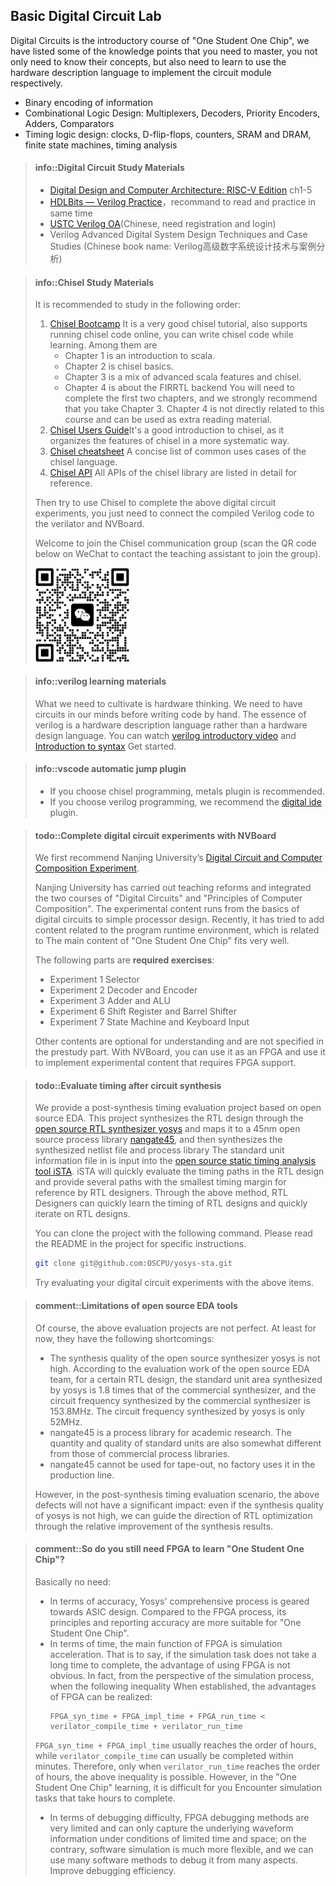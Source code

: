 <!-- ## 数字电路基础实验 -->
## Basic Digital Circuit Lab

<!-- 数字电路是"一生一芯"的前导课程, 我们列出了一些需要大家掌握的知识点,
大家不仅需要知道它们的概念, 还需要学会使用硬件描述语言来实现其中的电路模块.
* 信息的二进制编码
* 组合逻辑设计: 多路选择器, 译码器, 优先编码器, 加法器, 比较器
* 时序逻辑设计: 时钟, D触发器, 计数器, SRAM和DRAM, 有限状态机, 时序分析 -->
Digital Circuits is the introductory course of "One Student One Chip", we have listed some of the knowledge points that you need to master, you not only need to know their concepts, but also need to learn to use the hardware description language to implement the circuit module respectively.

* Binary encoding of information
* Combinational Logic Design: Multiplexers, Decoders, Priority Encoders, Adders, Comparators
* Timing logic design: clocks, D-flip-flops, counters, SRAM and DRAM, finite state machines, timing analysis

<!-- > #### info::数字电路学习资料
> * [数字电路与计算机体系结构][book] 1-5章节
> * [Verilog在线学习网站][hdlbits]，推荐边看书边练手
> * [中科大的Verilog OJ平台][ustc verilog oj](需要注册并登录)，推荐边看书边练手
> * Verilog高级数字系统设计技术与案例分析

[book]: https://pages.hmc.edu/harris/ddca/ddcarv.html -->

> #### info::Digital Circuit Study Materials
> *   [Digital Design and Computer Architecture: RISC-V Edition](https://pages.hmc.edu/harris/ddca/ddcarv.html) ch1-5
> *   [HDLBits — Verilog Practice](https://hdlbits.01xz.net/wiki/Main_Page)，recommand to read and practice in same time
> *   [USTC Verilog OA](https://verilogoj.ustc.edu.cn/oj/)(Chinese, need registration and login)
> *   Verilog Advanced Digital System Design Techniques and Case Studies (Chinese book name: Verilog高级数字系统设计技术与案例分析)

<!-- > #### info::Chisel学习资料
> 建议按照如下顺序学习:
> 1. [Chisel Bootcamp][bootcamp]是一个很不错的chisel教程, 还支持在线运行chisel代码,
> 你可以一边编写chisel代码一边学习. 其中
>    * 第1章是scala入门
>    * 第2章是chisel基础
>    * 第3章是scala高级特性和chisel的混合使用
>    * 第4章是FIRRTL后端相关内容
> 你需要完成前两章的学习, 同时我们强烈建议你学习第3章.
> 第4章和本课程没有直接关系, 可以作为课外阅读材料.
> 1. [Chisel Users Guide][users guide]比较系统地整理了chisel的特性, 也是不错的入门教程.
> 1. [Chisel小抄][cheatsheet]简明地列出了chisel语言的大部分用法.
> 1. [Chisel API][api]详细地列出了chisel库的所有API供参考.
>
> 然后尝试使用Chisel来完成上述数字电路实验,
> 你只需要把编译出的verilog代码接入verilator和NVBoard就可以了.
>
> 欢迎加入Chisel交流群（微信扫描下方二维码联系助教进群）
>
> <img src="./wangjing.jpg" style="width:150px;" />

[bootcamp]: https://mybinder.org/v2/gh/freechipsproject/chisel-bootcamp/master
[users guide]: https://www.chisel-lang.org/chisel3/docs/introduction.html
[cheatsheet]: https://github.com/freechipsproject/chisel-cheatsheet/releases/latest/download/chisel_cheatsheet.pdf
[api]: https://www.chisel-lang.org/api/latest/ -->

> #### info::Chisel Study Materials
> It is recommended to study in the following order:
> 1.  [Chisel Bootcamp](https://mybinder.org/v2/gh/freechipsproject/chisel-bootcamp/master) It is a very good chisel tutorial, also supports running chisel code online, you can write chisel code while learning. Among them are
>     * Chapter 1 is an introduction to scala.
>     * Chapter 2 is chisel basics.
>     * Chapter 3 is a mix of advanced scala features and chisel.
>     * Chapter 4 is about the FIRRTL backend You will need to complete the first two chapters, and we strongly recommend that you take Chapter 3. Chapter 4 is not directly related to this course and can be used as extra reading material.
> 2.  [Chisel Users Guide](https://www.chisel-lang.org/chisel3/docs/introduction.html)It's a good introduction to chisel, as it organizes the features of chisel in a more systematic way.
> 3.  [Chisel cheatsheet](https://github.com/freechipsproject/chisel-cheatsheet/releases/latest/download/chisel_cheatsheet.pdf) A concise list of common uses cases of the chisel language.
> 4.  [Chisel API](https://www.chisel-lang.org/api/latest/) All APIs of the chisel library are listed in detail for reference.
>
> Then try to use Chisel to complete the above digital circuit experiments, you just need to connect the compiled Verilog code to the verilator and NVBoard.
>
> Welcome to join the Chisel communication group (scan the QR code below on WeChat to contact the teaching assistant to join the group).
>
> <img src="./wangjing.jpg" style="width:150px;" />

<!-- > #### info::verilog学习资料
> 我们需要培养的是硬件思维，需要头脑中先有电路再下手写代码，verilog的本质是硬件描述语言而不是硬件设计语言，大家可以看[verilog入门视频][verilog1]和[语法简介][verilog2]进行入门.

[verilog1]: https://www.bilibili.com/video/BV1PS4y1s7XW
[verilog2]: https://vlab.ustc.edu.cn/guide/doc_verilog.html -->

> #### info::verilog learning materials
> What we need to cultivate is hardware thinking. We need to have circuits in our minds before writing code by hand. The essence of verilog is a hardware description language rather than a hardware design language. You can watch [verilog introductory video](https://www.bilibili.com/video/BV1PS4y1s7XW) and [Introduction to syntax](https://vlab.ustc.edu.cn/guide/doc_verilog.html) Get started.

<!-- > #### info::vscode自动跳转插件
> * 如果选择chisel编程，推荐metals插件
> * 如果选择verilog编程，推荐[digital ide](https://digital-eda.github.io/DIDE-doc-Cn/#/?id=digital-ide-version-030)插件

[hdlbits]: https://hdlbits.01xz.net/wiki/Main_Page
[ustc verilog oj]: https://verilogoj.ustc.edu.cn/oj/ -->

> #### info::vscode automatic jump plugin
> * If you choose chisel programming, metals plugin is recommended.
> * If you choose verilog programming, we recommend the [digital ide](https://digital-eda.github.io/DIDE-doc-Cn/#/?id=digital-ide-version-030) plugin.

<!-- > #### todo::借助NVBoard完成数字电路实验
> 我们首先推荐南京大学的[数字电路与计算机组成实验][dlco].
>
> 南京大学开展教学改革, 将"数字电路"与"计算机组成原理"两门课程进行融合,
> 其实验内容贯穿从数字电路基础到简单的处理器设计,
> 最近尝试加入程序运行时环境的相关内容, 与"一生一芯"的主线内容非常契合.
> -->
<!-- > 你需要完成"CPU数据通路"之前的大部分实验内容, 除了以下例外
> * "在线测试"的内容需要加入相关课程才能完成, 目前可以忽略
> * 计数器和时钟: 由于仿真环境下无法提供精确的时钟,
>   时钟部分的实验难以准确进行, 因此可作为阅读材料进行了解
> * 寄存器组及存储器: 讲义中建议通过工具相关的IP核实现存储器,
>   但仿真环境下不存在这样的IP核, 无法开展实验, 因此可作为阅读材料进行了解
> * VGA接口控制器实现:对于初学verilog的同学来说项目内容偏多，如果学有余力可以做完
> * 关于"CPU数据通路"及其后续内容, "一生一芯"将会有所改动, 因此在预学习阶段无需完成 -->
<!-- > 以下部分是**必做题**：
> * 实验一 选择器
> * 实验二 译码器和编码器
> * 实验三 加法器与ALU
> * 实验六 移位寄存器及桶形移位器
> * 实验七 状态机及键盘输入
>
> 其他内容作为了解可以选做，在预学习部分不作规定。 有了NVBoard之后, 你就可以把它当作FPGA来使用, 用它来实现需要FPGA支持的实验内容.

[dlco]: https://nju-projectn.github.io/dlco-lecture-note/index.html -->

> #### todo::Complete digital circuit experiments with NVBoard
> We first recommend Nanjing University’s [Digital Circuit and Computer Composition Experiment](https://nju-projectn.github.io/dlco-lecture-note/index.html).
>
> Nanjing University has carried out teaching reforms and integrated the two courses of "Digital Circuits" and "Principles of Computer Composition". The experimental content runs from the basics of digital circuits to simple processor design. Recently, it has tried to add content related to the program runtime environment, which is related to The main content of "One Student One Chip" fits very well.
>
> The following parts are **required exercises**:
> * Experiment 1 Selector
> * Experiment 2 Decoder and Encoder
> * Experiment 3 Adder and ALU
> * Experiment 6 Shift Register and Barrel Shifter
> * Experiment 7 State Machine and Keyboard Input
>
> Other contents are optional for understanding and are not specified in the prestudy part. With NVBoard, you can use it as an FPGA and use it to implement experimental content that requires FPGA support.

<!-- > #### todo::评估电路综合后的时序
> 我们提供了一个基于开源EDA的综合后时序评估项目.
> 这个项目通过[开源RTL综合器yosys][yosys]对RTL设计进行综合, 并映射到一个45nm的[开源工艺库nangate45][nangate45],
> 然后将综合得到的网表文件和工艺库中的标准单元信息文件输入到[开源静态时序分析工具iSTA][ista]中,
> iSTA将快速评估RTL设计中的时序路径, 并给出时序余量最少的若干条路径, 供RTL设计者参考.
> 通过上述方式, RTL设计者可快速得知RTL设计的时序情况, 并对RTL设计进行快速迭代.
>
> 你可以通过以下命令克隆该项目, 具体操作方式请阅读项目中的README.
> ```bash
> git clone git@github.com:OSCPU/yosys-sta.git
> ```
>
> 尝试用上述项目评估你的数字电路实验.

[yosys]: https://yosyshq.net/yosys
[nangate45]: https://mflowgen.readthedocs.io/en/latest/stdlib-freepdk45.html
[ista]: https://github.com/OSCC-Project/iEDA/tree/master/src/operation/iSTA -->

> #### todo::Evaluate timing after circuit synthesis
> We provide a post-synthesis timing evaluation project based on open source EDA. This project synthesizes the RTL design through the [open source RTL synthesizer yosys](https://yosyshq.net/yosys) and maps it to a 45nm open source process library [nangate45](https://mflowgen.readthedocs.io/en/latest/stdlib-freepdk45.html), and then synthesizes the synthesized netlist file and process library The standard unit information file in is input into the [open source static timing analysis tool iSTA](https://github.com/OSCC-Project/iEDA/tree/master/src/operation/iSTA). iSTA will quickly evaluate the timing paths in the RTL design and provide several paths with the smallest timing margin for reference by RTL designers. Through the above method, RTL Designers can quickly learn the timing of RTL designs and quickly iterate on RTL designs.
>
> You can clone the project with the following command. Please read the README in the project for specific instructions.
> ```bash
> git clone git@github.com:OSCPU/yosys-sta.git
> ```
> Try evaluating your digital circuit experiments with the above items.

<!-- > #### comment::开源EDA工具的局限性
> 当然, 上面的评估项目也不是完美的, 至少从目前来说有以下缺陷:
> * 开源综合器yosys的综合质量不高, 根据开源EDA团队的评估工作,
>   对于某RTL设计, yosys综合出的标准单元面积是商业综合器的1.8倍,
>   商业综合器综合出的电路频率是153.8MHz, 而yosys综合出的电路频率只有52MHz
> * nangate45是一个面向学术研究的工艺库, 其中标准单元的数量和质量也与商业工艺库有一定差距
> * nangate45不能用于流片, 没有工厂将其用于产线中
>
> 不过, 在综合后时序评估这一场景中, 上述缺陷不会造成明显的影响:
> 即使yosys的综合质量不高, 我们也可以通过综合结果的相对提升, 来指导RTL优化的方向. -->

> #### comment::Limitations of open source EDA tools
> Of course, the above evaluation projects are not perfect. At least for now, they have the following shortcomings:
> * The synthesis quality of the open source synthesizer yosys is not high. According to the evaluation work of the open source EDA team, for a certain RTL design, the standard unit area synthesized by yosys is 1.8 times that of the commercial synthesizer, and the circuit frequency synthesized by the commercial synthesizer is 153.8MHz. The circuit frequency synthesized by yosys is only 52MHz.
> * nangate45 is a process library for academic research. The quantity and quality of standard units are also somewhat different from those of commercial process libraries.
> * nangate45 cannot be used for tape-out, no factory uses it in the production line.
>
> However, in the post-synthesis timing evaluation scenario, the above defects will not have a significant impact: even if the synthesis quality of yosys is not high, we can guide the direction of RTL optimization through the relative improvement of the synthesis results.

<!-- > #### comment::所以学习"一生一芯"还需要FPGA吗?
> 基本上不需要了:
> * 从准确度来说, yosys的综合流程是面向ASIC设计的, 相比于FPGA流程, 其原理和报告的准确度都更适合"一生一芯".
> * 从时间来说, FPGA的主要作用是仿真加速, 也就是说, 如果仿真任务并不需要花费很长时间来完成, 使用FPGA的优势并不明显.
>   事实上, 从仿真流程来看, 当以下不等式成立时, FPGA的优势才能体现出来:
>   ```
>   FPGA_syn_time + FPGA_impl_time + FPGA_run_time < verilator_compile_time + verilator_run_time
>   ```
>   `FPGA_syn_time + FPGA_impl_time`通常达到小时量级, 而`verilator_compile_time`通常能在数分钟内完成,
>   因此, 只有当`verilator_run_time`达到小时量级, 上述不等式才有可能成立.
>   不过在"一生一芯"的学习中, 你很难遇到需要小时量级的时间才能完成的仿真任务.
> * 从调试难度来说, FPGA的调试手段很有限, 只能在时间和空间均受限的条件下抓取底层的波形信息;
>   相反, 软件仿真则灵活很多, 我们可以借助很多软件方法来从多方面提升调试的效率. -->

> #### comment::So do you still need FPGA to learn "One Student One Chip"?
> Basically no need:
> * In terms of accuracy, Yosys' comprehensive process is geared towards ASIC design. Compared to the FPGA process, its principles and reporting accuracy are more suitable for "One Student One Chip".
> * In terms of time, the main function of FPGA is simulation acceleration. That is to say, if the simulation task does not take a long time to complete, the advantage of using FPGA is not obvious. In fact, from the perspective of the simulation process, when the following inequality When established, the advantages of FPGA can be realized:
>   ```
>   FPGA_syn_time + FPGA_impl_time + FPGA_run_time < verilator_compile_time + verilator_run_time
>   ```
> `FPGA_syn_time + FPGA_impl_time` usually reaches the order of hours, while `verilator_compile_time` can usually be completed within minutes. Therefore, only when `verilator_run_time` reaches the order of hours, the above inequality is possible. However, in the "One Student One Chip" learning, it is difficult for you Encounter simulation tasks that take hours to complete.
> * In terms of debugging difficulty, FPGA debugging methods are very limited and can only capture the underlying waveform information under conditions of limited time and space; on the contrary, software simulation is much more flexible, and we can use many software methods to debug it from many aspects. Improve debugging efficiency.
